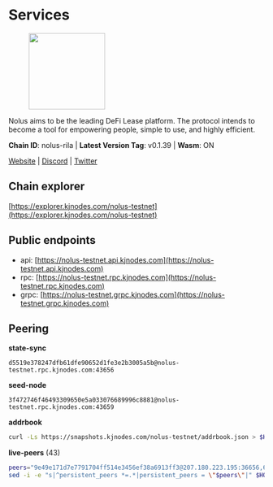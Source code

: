 # Services

<figure><img src="https://raw.githubusercontent.com/kj89/testnet_manuals/main/pingpub/logos/nolus.png" width="150" alt=""><figcaption></figcaption></figure>

Nolus aims to be the leading DeFi Lease platform. The protocol  intends to become a tool for empowering people, simple to use, and highly efficient.

**Chain ID**: nolus-rila | **Latest Version Tag**: v0.1.39 | **Wasm**: ON

[Website](https://www.nolus.io) | [Discord](https://discord.gg/nolus-protocol) | [Twitter](https://twitter.com/NolusProtocol)




## Chain explorer
[https://explorer.kjnodes.com/nolus-testnet](https://explorer.kjnodes.com/nolus-testnet)

## Public endpoints

* api: [https://nolus-testnet.api.kjnodes.com](https://nolus-testnet.api.kjnodes.com)
* rpc: [https://nolus-testnet.rpc.kjnodes.com](https://nolus-testnet.rpc.kjnodes.com)
* grpc: [https://nolus-testnet.grpc.kjnodes.com](https://nolus-testnet.grpc.kjnodes.com)

## Peering

**state-sync**

```text
d5519e378247dfb61dfe90652d1fe3e2b3005a5b@nolus-testnet.rpc.kjnodes.com:43656
```

**seed-node**

```text
3f472746f46493309650e5a033076689996c8881@nolus-testnet.rpc.kjnodes.com:43659
```

**addrbook**
```bash
curl -Ls https://snapshots.kjnodes.com/nolus-testnet/addrbook.json > $HOME/.nolus/config/addrbook.json
```

**live-peers** (43)
```bash
peers="9e49e171d7e7791704ff514e3456ef38a6913ff3@207.180.223.195:36656,681ecb99467dd00a586d9499a1002f2829f1a02d@65.109.85.208:29656,5c2a752c9b1952dbed075c56c600c3a79b58c395@195.3.220.135:27016,d5519e378247dfb61dfe90652d1fe3e2b3005a5b@65.109.68.190:43656,387393e38531ac010f500d294505232a77c88766@45.33.32.8:26656,7a1fc4d1cc0ffec7db6a2a15496136e62561b162@161.97.146.108:26656,b6c8dc38a5dba19a3f10d23b3572065db9265fa3@65.109.85.225:9000,66a81705eb9a8ec9c12726acbd82366ed0143724@79.137.248.243:26656,df5523a9d35328716337343cbeea3063cd4fa9b3@65.108.206.118:61256,e0ab3276d94a8fbdf04b0b9eb95df22f7037eb89@167.235.31.186:34656,ad4c901ed0250aac10138e0b0959e63cfec393e6@95.216.114.212:26656,60c57c5b7215c84260249768cf66ae550142af9f@141.98.169.25:26656,e0aac09f3de68abf583b0e3994228ee8bd19d1eb@168.119.124.130:45659,49ed6ac7889fae7fb8d60fa1fea36ee5e78484c0@62.16.40.179:37656,55acbb36f6e18ce9d5034c1e0f615bf13ee1ae27@195.2.80.63:43656,5289137e6134895c5b3b82a9847869f2a889cdc0@65.108.97.58:2776,2f733fee182504c70f38be10f083263ead4a579e@14.238.7.58:26656,dd22261eb9101fb33110a715056bc949066b4113@79.137.33.26:16656,1bf4f60cdf17be26b4b22266e589097e7a6c3a6b@38.242.198.110:37656,1e679cdba975c9cdd60b764d498b70518b8f6678@89.252.21.37:26656,621c459c333de1a03250bb846647fc858b9c8638@38.242.142.83:26656,5287679bd257e2bca0fd084eeac5601f4955f8b2@217.76.53.151:26656,b18f05bafd90cde6391d41880fc2d2461034a5de@20.189.72.168:26656,2d500ae8bddfa548ee0fb0ed969709d78a4015af@144.168.47.230:26656,805f69593aeb23e78ae19b4adca24d0ddd513e12@38.242.141.147:26656,d1dcddc63da6f43e2b8bcc824b17719f21d6c2b0@74.208.157.58:26656,9f8e23a45a79ebd46abd47b916a51a47729c4df0@142.132.248.168:26656,8d636705234cc52f6cce11dc46fc826a47b622ff@65.109.84.215:36656,e4471d299c128572d1a26459f3d998f4a5fdebf4@27.72.126.82:26656,0f068dea3781719b1f89a9aa2a63ddc59d69e16b@170.64.142.164:26656,2cb3a2440c0881ff89ae0ec0e45f2b81f0f354eb@176.9.51.55:10156,e62dd608a302ba4f815a7cd3cf3d7facafa0e171@135.181.123.154:16656,03ec7af23216082eeccc690b7bdcbe497bf2dcf8@136.243.88.91:9000,e8473dede42e7f0d4668a24d909a5708c5a04a3e@65.108.78.116:11656,fcaaba0fe233bb3fc5f3025d98ef0eba7020cf09@194.163.154.230:26656,6c7df995fc208bf1e46b247eea141923868d9452@185.144.99.9:26656,67be97f5ef69a4f149fbef7970ba888e5b2c2cff@65.108.231.124:16656,58d7fc67e12548f3f1ddda3bbe6000ae3d9d638c@85.10.198.169:13656,12b146cd82c7142e9d8aeb4f246499927ecb1c0f@217.13.223.167:36656,f19cc53d62df3713f7e1a651fe6022010954fbf6@93.84.157.126:49656,6cf1dbaf1cfee65f14421ba5ac5b165ebe7b0d0a@5.9.97.58:26656,a9b6b11476d41eead8f91d0615def16b7f26c579@135.181.192.135:37656,dc11cb38586c91b1149d626a59454674c3e969f4@217.76.62.87:26656"
sed -i -e "s|^persistent_peers *=.*|persistent_peers = \"$peers\"|" $HOME/.nolus/config/config.toml
```
